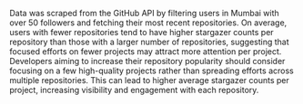 Data was scraped from the GitHub API by filtering users in Mumbai with over 50 followers and fetching their most recent repositories.
On average, users with fewer repositories tend to have higher stargazer counts per repository than those with a larger number of repositories, suggesting that focused efforts on fewer projects may attract more attention per project.
Developers aiming to increase their repository popularity should consider focusing on a few high-quality projects rather than spreading efforts across multiple repositories. This can lead to higher average stargazer counts per project, increasing visibility and engagement with each repository.
